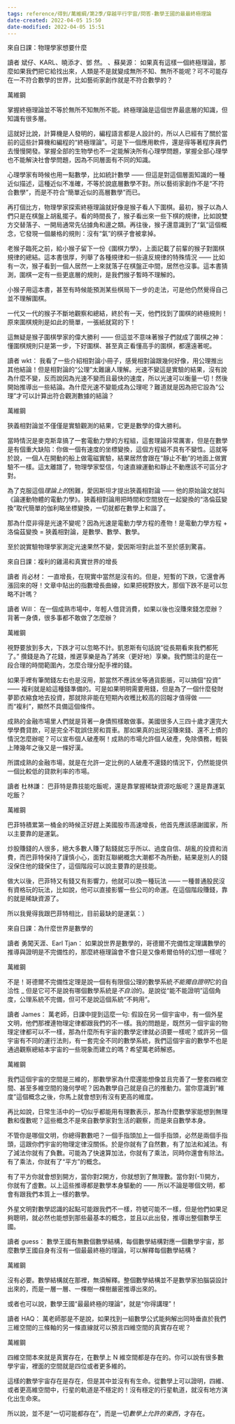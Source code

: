 ```yaml
---
tags: reference/得到/萬維綱/第2季/穿越平行宇宙/問答-數學王國的最最終極理論
date-created: 2022-04-05 15:50
date-modified: 2022-04-05 15:51
---
```


來自日課：物理學家想要什麼

讀者 斌仔、KARL、曉添才、鄧 然。 、蘇昊源：
如果真有這樣一個終極理論，那麼如果我們把它給找出來，人類是不是就變成無所不知、無所不能呢？可不可能存在一不符合數學的世界，比如藝術家創作就是不符合數學的？

萬維鋼


掌握終極理論並不等於無所不知無所不能。終極理論是這個世界最底層的知識，但知識有很多層。

這就好比說，計算機是人發明的，編程語言都是人設計的，所以人已經有了關於當前的這些計算機和編程的“終極理論”。可是下一個應用軟件，還是得等著程序員們去慢慢開發。掌握全部的生物學也不一定能解決所有心理學問題，掌握全部心理學也不能解決社會學問題，因為不同層面有不同的知識。

心理學家有時候也用一點數學，比如統計數學 —— 但這是對這個層面知識的一種近似描述，這種近似不准確，不等於說底層數學不對。所以藝術家創作不是“不符合數學”，而是不符合“簡單近似的高層數學”而已。

再打個比方，物理學家探索終極理論就好像是猴子看人下圍棋。最初，猴子以為人們只是在棋盤上胡亂擺子。看的時間長了，猴子看出來一些下棋的規律，比如說雙方交替落子、一開局通常先佔據角和邊之類。再往後，猴子還意識到了“氣”這個概念，它發現一個嚴格的規則：沒有“氣”的棋子會被拿掉。

老猴子臨死之前，給小猴子留下一份《圍棋力學》，上面記載了前輩的猴子對圍棋規律的總結。這本書很厚，列舉了各種規律和一些違反規律的特殊情況 —— 比如有一次，猴子看到一個人居然一上來就落子在棋盤正中間，居然也沒事。這本書猜測，圍棋一定有一些更底層的規則，是我們猴子暫時不理解的。

小猴子用這本書，甚至有時候能預測某些棋局下一步的走法，可是他仍然覺得自己並不理解圍棋。

一代又一代的猴子不斷地觀察和總結，終於有一天，他們找到了圍棋的終極規則！原來圍棋規則是如此的簡單，一張紙就寫的下！

這無疑是猴子圍棋學家的偉大勝利 —— 但這並不意味著猴子們就成了圍棋之神：懂圍棋規則只是第一步，下好圍棋、甚至真正看懂高手的圍棋，都還遠著呢。

讀者 wkt：
我看了一些介紹相對論小冊子，感覺相對論跟幾何好像，用公理推出其他結論！但是相對論的“公理”太難讓人理解。光速不變這是實驗的結果，沒有說為什麼不變，反而說因為光速不變而且最快的速度，所以光速可以衡量一切！然後開始推導出一些結論。為什麼光速不變能成為公理呢？難道就是因為把它設為“公理”才可以計算出符合觀測數據的結論？

萬維鋼


狹義相對論並不僅僅是實驗觀測的結果，它更是數學的偉大勝利。

當時情況是麥克斯韋搞了一套電動力學的方程組，這套理論非常厲害，但是在數學是有個重大缺陷：你做一個有速度的坐標變換，這個方程組不具有不變性。這就等於說，一個人在開動的船上做電磁實驗，結果居然會跟在“靜止不動”的地面上做實驗不一樣。這太離譜了，物理學家堅信，勻速直線運動和靜止不動應該不可區分才對。

為了克服這個*理論上的*困難，愛因斯坦才提出狹義相對論 —— 他的原始論文就叫《論運動物體的電動力學》。狹義相對論用把時間和空間放在一起變換的“洛倫茲變換”取代簡單的伽利略坐標變換，一切就都在數學上和諧了。

那為什麼非得是光速不變呢？因為光速是電動力學方程的產物！是電動力學方程 + 洛倫茲變換 = 狹義相對論，是數學、數學、數學。

至於說實驗物理學家測定光速果然不變，愛因斯坦對此並不至於感到驚喜。

來自日課：複利的雞湯和真實世界的增長

讀者 肖必材：
一直增長，在現實中當然是沒有的。但是，短暫的下跌，它還會再漲回來的呀！文章中貼出的指數增長曲線，如果把視野放大，那個下跌不是可以忽略不計嗎？

讀者 Will：
在一個成熟市場中，年輕人借貸消費，如果以後也沒賺來錢怎麼辦？背著一身債，很多事都不敢做了怎麼辦？

萬維鋼


視野要放到多大，下跌才可以忽略不計。凱恩斯有句話說“從長期看來我們都死了。” 攢錢是為了花錢，推遲享樂是為了將來（更好地）享樂。我們關注的是在一段合理的時間範圍內，怎麼合理分配手裡的錢。

如果手裡有筆閒錢左右也是沒用，那當然不應該坐等通貨膨脹，可以搞個“投資” —— 複利就是給這種錢準備的。可是如果明明需要用錢，但是為了一個什麼發財夢節衣縮食地去投資，那就除非能在短期內收穫比較高的回報才值得做 —— 而“複利”，顯然不具備這個條件。

成熟的金融市場里人們就是背著一身債照樣敢做事。美國很多人三四十歲才還完大學學費貸款，可是完全不耽誤住房和買車。那如果真的出現沒賺來錢、還不上債的情況怎麼辦呢？可以宣布個人破產啊！成熟的市場允許個人破產，免除債務，輕裝上陣幾年之後又是一條好漢。

所謂成熟的金融市場，就是在允許一定比例的人破產不還錢的情況下，仍然能提供一個比較低的貸款利率的市場。

讀者 杜林謙：
巴菲特是靠技能吃飯呢，還是靠掌握稀缺資源吃飯呢？還是靠運氣吃飯？

萬維鋼


巴菲特積累第一桶金的時候正好趕上美國股市高速增長，他首先應該感謝國家，所以主要靠的是運氣。

炒股賺錢的人很多，絕大多數人賺了點錢就忘乎所以、過度自信、胡亂的投資和消費，而巴菲特保持了謹慎小心，面對互聯網概念大潮都不為所動，結果是別人的錢沒保住他的錢保住了，這個階段可以說主要靠的是技能。

做大以後，巴菲特又有錢又有影響力，他就可以換一種玩法 —— 一種普通股民沒有資格玩的玩法，比如說，他可以直接影響一些公司的命運。在這個階段賺錢，靠的就是稀缺資源了。

所以我覺得我跟巴菲特相比，目前最缺的是運氣：）

來自日課：為什麼世界是數學的

讀者 勇闖天涯、Earl Tjan：
如果說世界是數學的，哥德爾不完備性定理講數學的推導與證明是不完備性的，那麼終極理論會不會只是又像希爾伯特的幻想一樣呢？

萬維鋼


不是！哥德爾不完備性定理是說一個有有限個公理的數學系統*不能獨自證明*它的自洽性 _ 但是它可不是說有哪個數學系統是*不自洽*的。是說從“能不能證明”這個角度，公理系統不完備，但可不是說這個系統“不夠用”。

讀者 James：
萬老師，日課中提到這麼一句: 假設在另一個宇宙中，有一個外星文明，他們那裡連物理定律都跟我們的不一樣。我的問題是，既然另一個宇宙的物理定律都可以不一樣，那為什麼所有宇宙的數學定律就必須要一樣呢？或許另一個宇宙有不同的運行法則，有一套完全不同的數學系統，我們這個宇宙的數學不也是通過觀察總結本宇宙的一些現象而建立的嗎？希望萬老師解惑。

萬維鋼


我們這個宇宙的空間是三維的，那數學家為什麼還能想像並且完善了一整套四維空間、甚至多維空間的幾何學呢？因為數學自己就是自己的推動力。當你意識到“維度”這個概念之後，你馬上就會想到有沒有更高的維度。

再比如說，日常生活中的一切似乎都能用有理數表示，那為什麼數學家能想到無理數和復數呢？這些概念不是來自數學家對生活的觀察，而是來自數學本身。

不管你是哪個文明，你總得數數吧？一個手指頭加上一個手指頭，必然是兩個手指頭，這跟你們宇宙的物理定律沒關係。於是你就有了自然數，有了加法和減法。有了減法你就有了負數。可能為了快速算加法，你就有了乘法，同時你還會有除法。有了乘法，你就有了“平方”的概念。

有了平方你就會想到開方，當你對2開方，你就想到了無理數。當你對(-1)開方，你就有了虛數。以上這些推導都是數學本身驅動的 —— 所以不論是哪個文明，都會有跟我們本質上一樣的數學。

外星文明對數學認識的起點可能跟我們不一樣，符號可能不一樣，但是他們如果足夠聰明，就必然也能想到那些最基本的概念，並且以此出發，推導出整個數學王國。

讀者 guess：
數學王國有無數個數學結構，每個數學結構對應一個數學宇宙，那麼數學王國自身有沒有一個最最終極的理論，可以解釋每個數學結構？

萬維鋼


沒有必要。數學結構就在那裡，無須解釋。整個數學結構並不是數學家拍腦袋設計出來的，而是一層一層、一棵樹一棵樹嚴密推導出來的。

或者也可以說，數學王國“最最終極的理論”，就是“你得講理”！

讀者 HAQ：
萬老師那是不是說，如果找到一組數學公式能夠解出同時垂直於我們三維空間的三條軸的另一條直線就可以預言四維空間的真實存在呢？

萬維鋼


四維空間本來就是真實存在，在數學上 N 維空間都是存在的。你可以說有很多數學宇宙，裡面的空間就是四位或者更多維的。

這樣的數學宇宙存在是存在，但是其中並沒有有生命。從數學上可以證明，四維、或者更高維空間中，行星的軌道是不穩定的！沒有穩定的行星軌道，就沒有地方演化出生命來。

所以說，並不是“一切可能都存在”，而是一切*數學上允許的東西*，才存在。